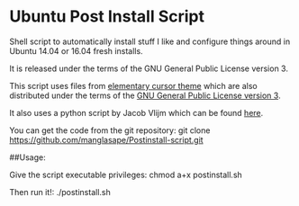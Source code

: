 Ubuntu Post Install Script
==========================
Shell script to automatically install stuff I like and configure things around in Ubuntu 14.04 or 16.04 fresh installs.

It is released under the terms of the GNU General Public License version 3.

This script uses files from [elementary cursor theme](https://github.com/snwh/elementary-cursors) which are also distributed under the terms of the [GNU General Public License version 3](http://www.gnu.org/licenses/gpl.txt). 

It also uses a python script by Jacob Vlijm which can be found [here](http://askubuntu.com/questions/468811/remove-vlc-player-from-sound-menu-in-unity-bar/471577).

You can get the code from the git repository:
    git clone https://github.com/manglasape/Postinstall-script.git

##Usage:

Give the script executable privileges:
    chmod a+x postinstall.sh

Then run it!:
    ./postinstall.sh